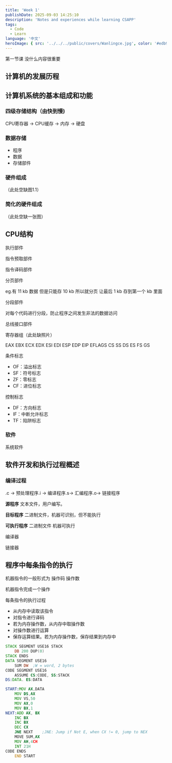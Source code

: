 ```yaml
---
title: 'Week 1'
publishDate: 2025-09-03 14:25:10
description: 'Notes and experiences while learning CSAPP'
tags:
  - Code
  - Learn
language: '中文'
heroImage: { src: '../../../public/covers/Wanlingce.jpg', color: '#edb9a2' }
---
```

第一节课 没什么内容很重要

## 计算机的发展历程

## 计算机系统的基本组成和功能

### 四级存储结构（**由快到慢**)

CPU寄存器 $\rightarrow$ CPU缓存 $\rightarrow$ 内存 $\rightarrow$ 硬盘

### 数据存储

- 程序
- 数据
- 存储部件

### 硬件组成

（此处空缺图1.1）

### 简化的硬件组成

（此处空缺一张图）

## CPU结构

执行部件

指令预取部件

指令译码部件

分页部件

eg.有 11 kb 数据 但是只能存 10 kb 所以就分页 让最后 1 kb 存到第一个 kb 里面

分段部件

对每个代码进行分段，防止程序之间发生非法的数据访问

总线接口部件

寄存器组（此处缺照片）

EAX EBX ECX EDX ESI EDI ESP EDP EIP EFLAGS CS SS DS ES FS GS

条件标志

- OF：溢出标志
- SF：符号标志
- ZF：零标志
- CF：进位标志

控制标志

- DF：方向标志
- IF：中断允许标志
- TF：陷阱标志

### 软件

系统软件

## 软件开发和执行过程概述

### 编译过程

.c $\rightarrow$ 预处理程序.i $\rightarrow$  编译程序.s$\rightarrow$  汇编程序.o$\rightarrow$  链接程序

**源程序** 文本文件，用户编写。

**目标程序** 二进制文件，机器可识别，但不能执行

**可执行程序** 二进制文件 机器可执行

编译器

链接器

## 程序中每条指令的执行

机器指令的一般形式为 操作码 操作数

机器指令完成一个操作

每条指令的执行过程

- 从内存中读取该指令
- 对指令进行译码
- 若为内存操作数，从内存中取操作数
- 对操作数进行运算
- 保存运算结果。若为内存操作数，保存结果到内存中

```asm
STACK SEGMENT USE16 STACK
	DB 200 DUP(0)
STACK ENDS
DATA SEGMENT USE16
	SUM DW	;W = word, 2 bytes
CODE SEGMENT USE16
	ASSUME CS:CODE, SS:STACK
DS:DATA. ES:DATA

START:MOV AX,DATA
	MOV DS,AX
	MOV VS,50
	MOV AX,0
	MOV BX,1
NEXT:ADD AX, BX
	INC BX
	INC BX
	DEC CX
	JNE NEXT	;JNE: Jump if Not E, when CX != 0, jump to NEX
	MOVE SUM,AX
	MOV AH,4CH
	INT 21H
CODE ENDS
	END START
```
